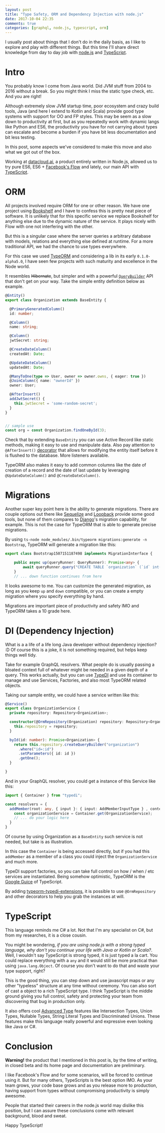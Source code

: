 ```yaml
---
layout: post
title: "Type Safety, ORM and Dependency Injection with node.js"
date: 2017-10-04 22:35
comments: true
categories: [graphql, node.js, typescript, orm]
---
```


I usually post about things that I don't do in the daily basis, as I like to explore and play with different things. But this time I'll share direct knowledge from day to day job with [node.js](nodejs.org) and [TypeScript](https://www.typescriptlang.org).


# Intro

You probably know I come from Java world. Did JVM stuff from 2004 to 2016 without a break. So you might think I miss the static type check, etc. And you are right!

Although extremely slow JVM startup time, poor ecosystem and crazy build tools, Java (and here I extend to Kotlin and Scala) provide good type systems with support for OO and FP styles. This may be seem as a slow down to productivity at first, but as you repeatedly work with dynamic langs like Python and ES6, the productivity you have for not carrying about types can escalate and become a burden if you have bit less documentation and bit less testing.

In this post, some aspects we've considered to make this move and also what we got out of the box.

<!--more-->

Working at [datacloud.ai](datacloud.ai), a product entirely written in Node.js, allowed us to try pure ES6, ES6 + [Facebook's Flow](https://flow.org/) and lately, our main API with [TypeScript](https://www.typescriptlang.org).

# ORM

All projects involved require ORM for one or other reason. We have one project using [Bookshelf](bookshelfjs.org) and I have to confess this is pretty neat piece of software. It is unlikely that for this specific service we replace Bookshelf for anything else due to the dynamic nature of the service. It plays nicely with Flow with one not interfering with the other.

But this is a singular case where the server queries a arbitrary database with models, relations and everything else defined at runtime. For a more traditional API, we had the chance to use types everywhere.

For this case we used [TypeORM](http://typeorm.io/) and considering a lib in its early `0.1.0-alpha5.0`, I have seen few projects with such maturity and excellence in the Node world.

It resembles ~~Hibernate~~, but simpler and with a powerful [`QueryBuilder`](http://typeorm.io/#/select-query-builder) API that don't get on your way. Take the simple entity definition below as example.


``` typescript
@Entity()
export class Organization extends BaseEntity {

  @PrimaryGeneratedColumn()
  id: number;

  @Column()
  name: string;

  @Column()
  jwtSecret: string;

  @CreateDateColumn()
  createdAt: Date;

  @UpdateDateColumn()
  updatedAt: Date;

  @ManyToOne(type => User, owner => owner.owns, { eager: true })
  @JoinColumn({ name: "ownerId" })
  owner: User;

  @AfterInsert()
  addJwtSecret() {
    this.jwtSecret = 'some-random-secret';
  }
}


// sample use
const org = const Organization.findOneById(3);
```

Check that by extending `BaseEntity` you can use Active Record like static methods, making it easy to use and manipulate data. Also pay attention to `@AfterInsert()` [decorator](https://www.typescriptlang.org/docs/handbook/decorators.html) that allows for modifying the entity itself before it is flushed to the database. More listeners available.

TypeORM also makes it easy to add common columns like the date of creation of a record and the date of last update by leveraging `@UpdateDateColumn()` and `@CreateDateColumn()`.

# Migrations

Another super key point here is the ability to generate migrations. There are couple options out there like [Sequelize](http://docs.sequelizejs.com/) and [Loopback](https://loopback.io/) provide some good tools, but none of them compares to [Django](https://docs.djangoproject.com/en/1.11/topics/migrations/)'s migration capability, for example. This is not the case for TypeORM that is able to generate precise migrations.

By using `ts-node node_modules/.bin/typeorm migrations:generate -n Bootstrap`, TypeORM will generate a migration like this:

``` typescript
export class Bootstrap1507151187498 implements MigrationInterface {

    public async up(queryRunner: QueryRunner): Promise<any> {
        await queryRunner.query("CREATE TABLE `organization` (`id` int(11) NOT NULL PRIMARY KEY AUTO_INCREMENT, `name` varchar(255) NOT NULL, `jwtSecret` varchar(255) NOT NULL, `createdAt` datetime(6) NOT NULL DEFAULT CURRENT_TIMESTAMP(6), `updatedAt` datetime(6) NOT NULL DEFAULT CURRENT_TIMESTAMP(6), `ownerId` int(11)) ENGINE=InnoDB");
    }
    // ... down function continues from here
```

It looks awesome to me. You can customize the generated migration, as long as you keep `up` and `down`  compatible, or you can create a empty migration where you specify everything by hand.

Migrations are important piece of productivity and safety IMO and TypeORM takes a 10 grade here.

# DI (Dependency Injection)

What is a a life of a life long Java developer without dependency injection? :D Of course this is a joke, it is not something required, but helps keep things well tidy.

Take for example GraphQL resolvers. What people do is usually passing a bloated context full of whatever might be needed in a given depth of a query. This works actually, but you can use [TypeDI](https://github.com/pleerock/typedi) and use its container to manage and use Services, Factories, and also most TypeORM related objects.

Taking our sample entity, we could have a service written like this:

``` typescript
@Service()
export class OrganizationService {
  private repository: Repository<Organization>;

  constructor(@OrmRepository(Organization) repository: Repository<Organization>) {
    this.repository = repository;
  }

  byId(id: number): Promise<Organization> {
    return this.repository.createQueryBuilder("organization")
      .where("id=:id")
      .setParameters({ id: id })
      .getOne();
  }

}
```
And in your GraphQL resolver, you could get a instance of this Service like this:

``` typescript
import { Container } from "typedi";

const resolvers = {
  addMember(root: any, { input }: { input: AddMemberInputType } , context: any, info: any): any {
    const organizationService = Container.get(OrganizationService);
    // ... do your logic here
  }
}
```

Of course by using Organization as a `BaseEntity` such service is not needed, but take is as illustration.

In this case the `Container` is being accessed directly, but if you had this `addMember` as a member of a class you could inject the `OrganizationService` and much more.

TypeDI support factories, so you can take full control on how / when / etc services are instantiated. Being somehow optimistic, TypeORM is the [Google Guice](https://github.com/google/guice) of TypeScript.

By adding [typeorm-typedi-extensions](https://github.com/typeorm/typeorm-typedi-extensions), it is possible to use `@OrmRepository` and other decorators to help you grab the instances at will.

# TypeScript

This language reminds me C# a lot. Not that I'm any specialist on C#, but from my researches, it is a close cousin.

You might be wondering, *if you are using node.js with a strong typed language, why don't you continue your life with Java or Kotlin or Scala?*. Well, I wouldn't say TypeScript is strong typed, it is just typed a la cart. You could replace everything with a `any` and it would still be more practical than using `java.lang.Object`. Of course you don't want to do that and waste your type support, right?

This is the good thing, you can step down and use javascript maps or any other "typeless" structure at any time without ceremony. You can also sort of cast a object to a rich TypeScript type. I think TypeScript is the middle ground giving you full control, safety and protecting your team from discovering that bug in production only.

It also offers cool [Advanced Type](https://www.typescriptlang.org/docs/handbook/advanced-types.html) features like Intersection Types, Union Types, Nullable Types, String Literal Types and Discriminated Unions. These features make this language really powerful and expressive even looking like Java or C#.

Conclusion
===

**Warning!** the product that I mentioned in this post is, by the time of writing, in closed beta and its home page and documentation are preliminary.

I like Facebook's Flow and for some scenarios, will be forced to continue using it. But for many others, TypeScripts is the best option IMO. As your team grows, your code base grows and as you release more to production, having support from types without compromising productivity is simply awesome.

People that started their careers in the node.js world may dislike this position, but I can assure these conclusions come with relevant background, blood and sweat.

Happy TypeScript!